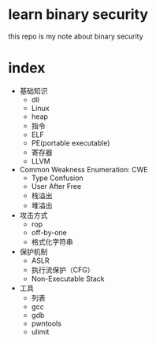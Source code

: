 # learn binary security

this repo is my note about binary security

# index


- 基础知识
    - dll
    - Linux
    - heap
    - 指令
    - ELF
    - PE(portable executable)
    - 寄存器
    - LLVM
- Common Weakness Enumeration: CWE
    - Type Confusion
    - User After Free
    - 栈溢出
    - 堆溢出
- 攻击方式
    - rop
    - off-by-one
    - 格式化字符串
- 保护机制
    - ASLR
    - 执行流保护（CFG）
    - Non-Executable Stack
- 工具
    - 列表
    - gcc
    - gdb
    - pwntools
    - ulimit
